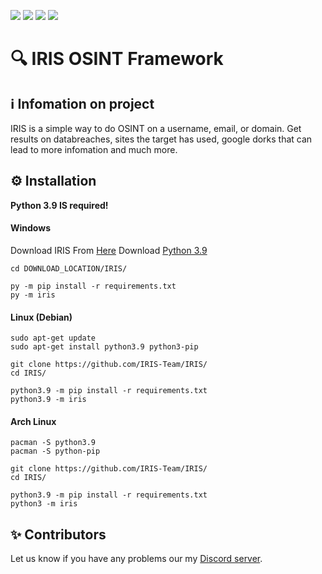 ![](https://img.shields.io/badge/src-public-green) ![](https://img.shields.io/github/forks//IRIS-Team/IRIS/) ![](https://img.shields.io/github/stars/IRIS-Team/IRIS) ![](https://img.shields.io/github/issues/IRIS-Team/IRIS)

# 🔍 IRIS OSINT Framework

## ℹ️ Infomation on project
IRIS is a simple way to do OSINT on a username, email, or domain. Get results on databreaches, sites the target has used, google dorks that can lead to more infomation and much more.

## ⚙️ Installation
**Python 3.9 __IS__ required!**
#### Windows
Download IRIS From [Here](https://github.com/IRIS-Team/IRIS/archive/refs/heads/main.zip)
Download [Python 3.9](https://www.python.org/ftp/python/3.9.6/python-3.9.6-amd64.exe)

```
cd DOWNLOAD_LOCATION/IRIS/

py -m pip install -r requirements.txt
py -m iris
```
#### Linux (Debian)
```
sudo apt-get update
sudo apt-get install python3.9 python3-pip

git clone https://github.com/IRIS-Team/IRIS/
cd IRIS/

python3.9 -m pip install -r requirements.txt
python3.9 -m iris
```
#### Arch Linux
```
pacman -S python3.9
pacman -S python-pip

git clone https://github.com/IRIS-Team/IRIS/
cd IRIS/

python3.9 -m pip install -r requirements.txt
python3 -m iris
```

## ✨ Contributors


Let us know if you have any problems our my [Discord server](https://discord.gg/NBPCseG6g4).

